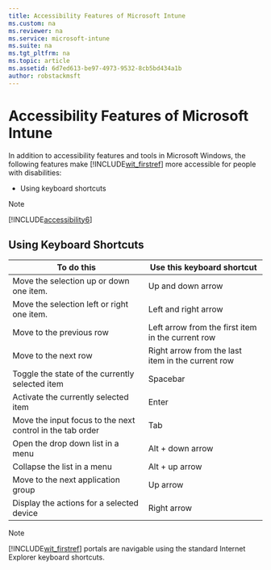 ```yaml
---
title: Accessibility Features of Microsoft Intune
ms.custom: na
ms.reviewer: na
ms.service: microsoft-intune
ms.suite: na
ms.tgt_pltfrm: na
ms.topic: article
ms.assetid: 6d7ed613-be97-4973-9532-8cb5bd434a1b
author: robstackmsft
---
```

# Accessibility Features of Microsoft Intune
In addition to accessibility features and tools in Microsoft Windows, the following features make [!INCLUDE[wit_firstref](../Token/wit_firstref_md.md)] more accessible for people with disabilities:

-   Using keyboard shortcuts

> [!NOTE]
> [!INCLUDE[accessibility6](../Token/accessibility6_md.md)]

## Using Keyboard Shortcuts

|To do this|Use this keyboard shortcut|
|--------------|------------------------------|
|Move the selection up or down one item.|Up and down arrow|
|Move the selection left or right one item.|Left and right arrow|
|Move to the previous row|Left arrow from the first item in the current row|
|Move to the next row|Right arrow from the last item in the current row|
|Toggle the state of the currently selected item|Spacebar|
|Activate the currently selected item|Enter|
|Move the input focus to the next control in the tab order|Tab|
|Open the drop down list in a menu|Alt + down arrow|
|Collapse the list in a menu|Alt + up arrow|
|Move to the next application group|Up arrow|
|Display the actions for a selected device|Right arrow|
> [!NOTE]
> [!INCLUDE[wit_firstref](../Token/wit_firstref_md.md)] portals are navigable using the standard Internet Explorer keyboard shortcuts.

